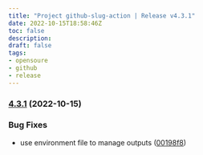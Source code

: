 ```yaml
---
title: "Project github-slug-action | Release v4.3.1"
date: 2022-10-15T18:58:46Z
toc: false
description: 
draft: false
tags:
- opensoure
- github
- release
---
```

### [4.3.1](https://github.com/rlespinasse/github-slug-action/compare/v4.3.0...v4.3.1) (2022-10-15)


### Bug Fixes

* use environment file to manage outputs ([00198f8](https://github.com/rlespinasse/github-slug-action/commit/00198f89920d4454e37e4b27af2b7a8eba79c530))



